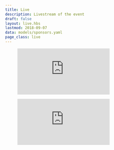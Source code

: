 ```yaml
---
title: Live
description: Livestream of the event
draft: false
layout: live.hbs
lastmod: 2018-09-07
data: models/sponsors.yaml
page_class: live
---
```


<figure class="media  media--video">
  <iframe src="https://www.youtube.com/embed/ByoQOBgyTEc" frameborder="0" allow="autoplay; encrypted-media" webkitallowfullscreen mozallowfullscreen allowfullscreen></iframe>
</figure>

<figure class="media  media--video-chat">
  <iframe src="https://www.youtube.com/live_chat?v=ByoQOBgyTEc&embed_domain=2018.stateofthebrowser.com" frameborder="0"></iframe>
</figure>
